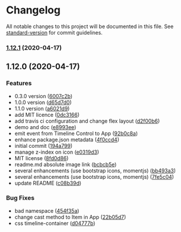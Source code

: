 # Changelog

All notable changes to this project will be documented in this file. See [standard-version](https://github.com/conventional-changelog/standard-version) for commit guidelines.

### [1.12.1](https://github.com/scottie34/simple-vue-timeline/compare/v1.12.0...v1.12.1) (2020-04-17)

## 1.12.0 (2020-04-17)


### Features

* 0.3.0 version ([6007c2b](https://github.com/scottie34/simple-vue-timeline/commit/6007c2b9e69bec6b1e4b8468595f5c6e1cf2cb60))
* 1.0.0 version ([d65d7d0](https://github.com/scottie34/simple-vue-timeline/commit/d65d7d08c3c3b0ed96ce0853c1c2bd0d149f0078))
* 1.1.0 version ([a6021d9](https://github.com/scottie34/simple-vue-timeline/commit/a6021d9aa5adeec57645dd90cf6945ad6a6b194a))
* add MIT licence ([0dc3166](https://github.com/scottie34/simple-vue-timeline/commit/0dc31663897d61862c1746fcf91600270e8acbb7))
* add travis ci configuration and change flex layout ([d2f00b6](https://github.com/scottie34/simple-vue-timeline/commit/d2f00b6c0b96f460fdec0b4e098a31a323004155))
* demo and doc ([e8993ee](https://github.com/scottie34/simple-vue-timeline/commit/e8993ee23fce03452f92c6352fe1c3b6c738baff))
* emit event from Timeline Control to App ([92b0c8a](https://github.com/scottie34/simple-vue-timeline/commit/92b0c8a89b25cf898cd65963d15ba3b02f5e467e))
* enhance package.json metadata ([4f0ccd4](https://github.com/scottie34/simple-vue-timeline/commit/4f0ccd4808906fdc56161c5c88b9112ca500ad73))
* initial commit ([194a799](https://github.com/scottie34/simple-vue-timeline/commit/194a799405324e4e53e6f2a88c0d6f0c09ba5afd))
* manage z-index on icon ([e0319d3](https://github.com/scottie34/simple-vue-timeline/commit/e0319d3aa42c123c7963cd01833c77517f62c088))
* MIT license ([8fd0d86](https://github.com/scottie34/simple-vue-timeline/commit/8fd0d8695ccf9c068cdc646032a89a5f8c92ce49))
* readme.md absolute image link ([bcbcb5e](https://github.com/scottie34/simple-vue-timeline/commit/bcbcb5e8b32072a0b7066ce7041d6a9549e4082b))
* several enhancements (use bootstrap icons, momentjs) ([bb493a3](https://github.com/scottie34/simple-vue-timeline/commit/bb493a371449895c4b871974b4e2df8e23927d9e))
* several enhancements (use bootstrap icons, momentjs) ([7fe5c04](https://github.com/scottie34/simple-vue-timeline/commit/7fe5c04ae9648b01ef97bc1eadb9898cdc1a1fc0))
* update README ([c08b39d](https://github.com/scottie34/simple-vue-timeline/commit/c08b39d31b265aede8bdfb5020d5c9a721fb5228))


### Bug Fixes

* bad namespace ([454f35a](https://github.com/scottie34/simple-vue-timeline/commit/454f35a7e4e7bfe2ffe1193804422dad9b884d88))
* change cast method to Item in App ([22b05d7](https://github.com/scottie34/simple-vue-timeline/commit/22b05d7c23c93572c9f86a9b62629befd9cd9fb8))
* css timeline-container ([d04777b](https://github.com/scottie34/simple-vue-timeline/commit/d04777b3418a3eb0c56fa745477c353448ed82ad))

